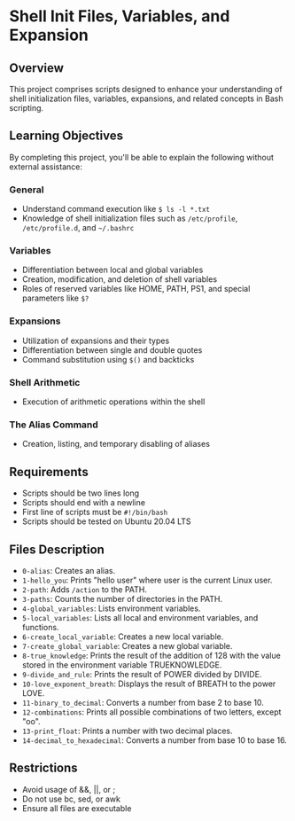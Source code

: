 # Shell Init Files, Variables, and Expansion

## Overview
This project comprises scripts designed to enhance your understanding of shell initialization files, variables, expansions, and related concepts in Bash scripting.

## Learning Objectives
By completing this project, you'll be able to explain the following without external assistance:

### General
- Understand command execution like `$ ls -l *.txt`
- Knowledge of shell initialization files such as `/etc/profile`, `/etc/profile.d`, and `~/.bashrc`

### Variables
- Differentiation between local and global variables
- Creation, modification, and deletion of shell variables
- Roles of reserved variables like HOME, PATH, PS1, and special parameters like `$?`

### Expansions
- Utilization of expansions and their types
- Differentiation between single and double quotes
- Command substitution using `$()` and backticks

### Shell Arithmetic
- Execution of arithmetic operations within the shell

### The Alias Command
- Creation, listing, and temporary disabling of aliases

## Requirements
- Scripts should be two lines long
- Scripts should end with a newline
- First line of scripts must be `#!/bin/bash`
- Scripts should be tested on Ubuntu 20.04 LTS

## Files Description
- `0-alias`: Creates an alias.
- `1-hello_you`: Prints "hello user" where user is the current Linux user.
- `2-path`: Adds `/action` to the PATH.
- `3-paths`: Counts the number of directories in the PATH.
- `4-global_variables`: Lists environment variables.
- `5-local_variables`: Lists all local and environment variables, and functions.
- `6-create_local_variable`: Creates a new local variable.
- `7-create_global_variable`: Creates a new global variable.
- `8-true_knowledge`: Prints the result of the addition of 128 with the value stored in the environment variable TRUEKNOWLEDGE.
- `9-divide_and_rule`: Prints the result of POWER divided by DIVIDE.
- `10-love_exponent_breath`: Displays the result of BREATH to the power LOVE.
- `11-binary_to_decimal`: Converts a number from base 2 to base 10.
- `12-combinations`: Prints all possible combinations of two letters, except "oo".
- `13-print_float`: Prints a number with two decimal places.
- `14-decimal_to_hexadecimal`: Converts a number from base 10 to base 16.

## Restrictions
- Avoid usage of &&, ||, or ;
- Do not use bc, sed, or awk
- Ensure all files are executable
